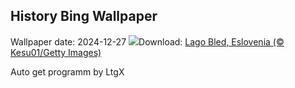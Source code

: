 ## History Bing Wallpaper
Wallpaper date: 2024-12-27
![](https://www.bing.com/th?id=OHR.LakeBledSnow_ES-ES1245773741_UHD.jpg&w=1000)Download: [Lago Bled, Eslovenia (© Kesu01/Getty Images)](https://www.bing.com/th?id=OHR.LakeBledSnow_ES-ES1245773741_UHD.jpg)

Auto get programm by LtgX
